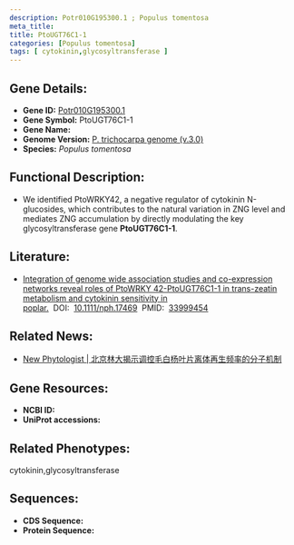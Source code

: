 ```yaml
---
description: Potr010G195300.1 ; Populus tomentosa
meta_title:
title: PtoUGT76C1-1
categories: [Populus tomentosa]
tags: [ cytokinin,glycosyltransferase ]
---
```


## Gene Details:
- **Gene ID:**	[Potr010G195300.1]()
- **Gene Symbol:** PtoUGT76C1-1
- **Gene Name:** 
- **Genome Version:** [P. trichocarpa genome (v.3.0)]()
- **Species:** *Populus tomentosa*

## Functional Description:
   - We identified PtoWRKY42, a negative regulator of cytokinin N-glucosides, which contributes to the natural variation in ZNG level and mediates ZNG accumulation by directly modulating the key glycosyltransferase gene **PtoUGT76C1-1**.

## Literature:
   - [Integration of genome wide association studies and co-expression networks reveal roles of PtoWRKY 42-PtoUGT76C1-1 in trans-zeatin metabolism and cytokinin sensitivity in poplar.]( https://nph.onlinelibrary.wiley.com/doi/10.1111/nph.17469)&nbsp;&nbsp;DOI:&nbsp;&nbsp;[10.1111/nph.17469](https://nph.onlinelibrary.wiley.com/doi/10.1111/nph.17469)&nbsp;&nbsp;PMID:&nbsp;&nbsp;[33999454](https://pubmed.ncbi.nlm.nih.gov/33999454/)

## Related News:
   - [New Phytologist | 北京林大揭示调控毛白杨叶片离体再生频率的分子机制](https://mp.weixin.qq.com/s?__biz=Mzg3MDEwNDEyMg==&mid=2247510695&idx=4&sn=7920b6fa6c8ab316ef24155b2afa5697&chksm=ce9007f2f9e78ee495508255806edc7dc9a4854855ebadbffddaf22df3e741a6373dd09ee8bb&scene=27#wechat_redirect)

## Gene Resources:
- **NCBI ID:** [](https://www.ncbi.nlm.nih.gov/gene/?term=)
- **UniProt accessions:** [](https://www.uniprot.org/uniprotkb//entry)

## Related Phenotypes:
cytokinin,glycosyltransferase

## Sequences:
- **CDS Sequence:**
- **Protein Sequence:**
